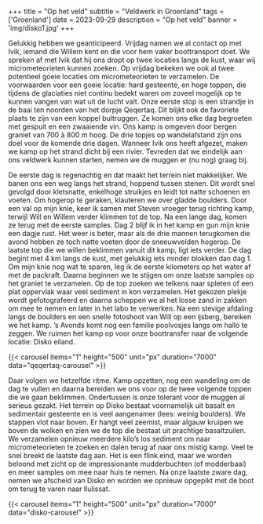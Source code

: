 +++
title = "Op het veld"
subtitle = "Veldwerk in Groenland"
tags = ['Groenland']
date = 2023-09-29
description = "Op het veld"
banner = 'img/disko1.jpg'
+++

Gelukkig hebben we geanticipeerd. Vrijdag namen we al contact op met Ivik, iemand die Willem kent en die voor hem vaker boottransport doet. We spreken af met Ivik dat hij ons dropt op twee locaties langs de kust, waar wij micrometeorieten kunnen zoeken. Op vrijdag bekeken we ook al twee potentieel goeie locaties om micrometeorieten te verzamelen. De voorwaarden voor een goeie locatie: hard gesteente, en hoge toppen, die tijdens de glaciaties niet continu bedekt waren om zoveel mogelijk op te kunnen vangen van wat uit de lucht valt. Onze eerste stop is een strandje in de baai ten noorden van het dorpje Qeqertaq. Dit blijkt ook de favoriete plaats te zijn van een koppel bultruggen. Ze komen ons elke dag begroeten met gespuit en een zwaaiende vin. Ons kamp is omgeven door bergen graniet van 700 à 800 m hoog. De drie topjes op wandelafstand zijn ons doel voor de komende drie dagen. Wanneer Ivik ons heeft afgezet, maken we kamp op het strand dicht bij een rivier. Tevreden dat we eindelijk aan ons veldwerk kunnen starten, nemen we de muggen er (nu nog) graag bij.

De eerste dag is regenachtig en dat maakt het terrein niet makkelijker. We banen ons een weg langs het strand, hoppend tussen stenen. Dit wordt snel gevolgd door kletsnatte, enkelhoge struikjes en leidt tot natte schoenen en voeten. Om hogerop te geraken, klauteren we over gladde boulders. Door een val op mijn knie, keer ik samen met Steven vroeger terug richting kamp, terwijl Will en Willem verder klimmen tot de top. Na een lange dag, komen ze terug met de eerste samples. Dag 2 blijf ik in het kamp en gun mijn knie een dagje rust. Het weer is beter, maar als de drie mannen terugkomen die avond hebben ze toch natte voeten door de sneeuwvelden hogerop. De laatste top die we willen beklimmen vanuit dit kamp, ligt iets verder. De dag begint met 4 km langs de kust, met gelukkig iets minder blokken dan dag 1. Om mijn knie nog wat te sparen, leg ik de eerste kilometers op het water af met de packraft. Daarna beginnen we te stijgen om onze laatste samples op het graniet te verzamelen. Op de top zoeken we telkens naar spleten of een plat oppervlak waar veel sediment in kon verzamelen. Het gekozen plekje wordt gefotografeerd en daarna scheppen we al het losse zand in zakken om mee te nemen en later in het labo te verwerken. Na een stevige afdaling langs de boulders en een snelle fotoshoot van Will op een ijsberg, bereiken we het kamp. ’s Avonds komt nog een familie poolvosjes langs om hallo te zeggen. We ruimen het kamp op voor onze boottransfer naar de volgende locatie: Disko eiland.

{{< carousel items="1" height="500" unit="px" duration="7000" data="qeqertaq-carousel" >}}

Daar volgen we hetzelfde ritme. Kamp opzetten, nog een wandeling om de dag te vullen en daarna bereiden we ons voor op de twee volgende toppen die we gaan beklimmen. Ondertussen is onze tolerant voor de muggen al serieus gezakt. Het terrein op Disko bestaat voornamelijk uit basalt en sedimentair gesteente en is veel aangenamer (lees: weinig boulders). We stappen vlot naar boven. Er hangt veel zeemist, maar algauw kruipen we boven de wolken en zien we de top die bestaat uit prachtige basaltzuilen. We verzamelen opnieuw meerdere kilo’s los sediment om naar micrometeorieten te zoeken en dalen terug af naar ons mistig kamp. Veel te snel breekt de laatste dag aan. Het is een flink eind, maar we worden beloond met zicht op de impressionante mudderbuchten (of modderbaai) en meer samples om mee naar huis te nemen. Na onze laatste zware dag, nemen we afscheid van Disko en worden we opnieuw opgepikt met de boot om terug te varen naar Ilulissat. 

{{< carousel items="1" height="500" unit="px" duration="7000" data="disko-carousel" >}}